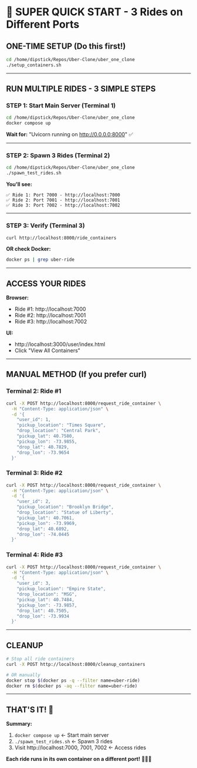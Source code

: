 # 🚀 SUPER QUICK START - 3 Rides on Different Ports

## ONE-TIME SETUP (Do this first!)

```bash
cd /home/dipstick/Repos/Uber-Clone/uber_one_clone
./setup_containers.sh
```

---

## RUN MULTIPLE RIDES - 3 SIMPLE STEPS

### STEP 1: Start Main Server (Terminal 1)
```bash
cd /home/dipstick/Repos/Uber-Clone/uber_one_clone
docker compose up
```
**Wait for:** "Uvicorn running on http://0.0.0.0:8000" ✅

---

### STEP 2: Spawn 3 Rides (Terminal 2)
```bash
cd /home/dipstick/Repos/Uber-Clone/uber_one_clone
./spawn_test_rides.sh
```

**You'll see:**
```
✅ Ride 1: Port 7000 - http://localhost:7000
✅ Ride 2: Port 7001 - http://localhost:7001
✅ Ride 3: Port 7002 - http://localhost:7002
```

---

### STEP 3: Verify (Terminal 3)
```bash
curl http://localhost:8000/ride_containers
```

**OR check Docker:**
```bash
docker ps | grep uber-ride
```

---

## ACCESS YOUR RIDES

**Browser:**
- Ride #1: http://localhost:7000
- Ride #2: http://localhost:7001
- Ride #3: http://localhost:7002

**UI:**
- http://localhost:3000/user/index.html
- Click "View All Containers"

---

## MANUAL METHOD (If you prefer curl)

### Terminal 2: Ride #1
```bash
curl -X POST http://localhost:8000/request_ride_container \
  -H "Content-Type: application/json" \
  -d '{
    "user_id": 1,
    "pickup_location": "Times Square",
    "drop_location": "Central Park",
    "pickup_lat": 40.7580,
    "pickup_lon": -73.9855,
    "drop_lat": 40.7829,
    "drop_lon": -73.9654
  }'
```

### Terminal 3: Ride #2
```bash
curl -X POST http://localhost:8000/request_ride_container \
  -H "Content-Type: application/json" \
  -d '{
    "user_id": 2,
    "pickup_location": "Brooklyn Bridge",
    "drop_location": "Statue of Liberty",
    "pickup_lat": 40.7061,
    "pickup_lon": -73.9969,
    "drop_lat": 40.6892,
    "drop_lon": -74.0445
  }'
```

### Terminal 4: Ride #3
```bash
curl -X POST http://localhost:8000/request_ride_container \
  -H "Content-Type: application/json" \
  -d '{
    "user_id": 3,
    "pickup_location": "Empire State",
    "drop_location": "MSG",
    "pickup_lat": 40.7484,
    "pickup_lon": -73.9857,
    "drop_lat": 40.7505,
    "drop_lon": -73.9934
  }'
```

---

## CLEANUP

```bash
# Stop all ride containers
curl -X POST http://localhost:8000/cleanup_containers

# OR manually
docker stop $(docker ps -q --filter name=uber-ride)
docker rm $(docker ps -aq --filter name=uber-ride)
```

---

## THAT'S IT! 🎉

**Summary:**
1. `docker compose up` ← Start main server
2. `./spawn_test_rides.sh` ← Spawn 3 rides
3. Visit http://localhost:7000, 7001, 7002 ← Access rides

**Each ride runs in its own container on a different port!** 🚗🚕🚙
